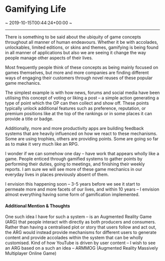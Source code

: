# Gamifying Life
~ 2019-10-15T00:44:24+00:00 ~
  
---
There is something to be said about the ubiquity of game concepts throughout all manner of human endeavours. Whether it be with accolades, unlockables, limited editions, or skins and themes, gamifying is being found in all manner of applications but also we are seeing it change the way people manage other aspects of their lives.

Most frequently people think of these concepts as being mainly focused on games themselves, but more and more companies are finding different ways of engaging their customers through novel reuses of these popular game mechanics.

 The simplest example is with how news, forums and social media have been utilising this concept of voting or liking a post – a simple action generating a type of point which the OP can then collect and show off. These points typically unlock additional features such as preference, reputation, or premium positions like at the top of the rankings or in some places it can provide a title or badge.

Additionally, more and more productivity apps are building feedback systems that are heavily influenced on how we react to these mechanisms. Some are using trophies, others are providing points. Some are going so far as to make it very much like an RPG.

I wonder if we can somehow one day – have work that appears wholly like a game. People enticed through gamified systems to gather points by performing their duties, going to meetings, and finishing their weekly reports. I am sure we will see more of these game mechanics in our everyday lives in places previously absent of them.

I envision this happening soon – 3-5 years before we see it start to permeate more and more facets of our lives, and within 10 years – I envision almost everything having some form of gamification implemented.

#### Additional Mention &amp; Thoughts

One such idea I have for such a system – is an Augmented Reality Game (ARG) that people interact with directly as both producers and consumers. Rather than having a centralised plot or story that users follow and act out, the ARG would instead provide mechanisms for different users to generate content and provide accolades within the system that can be wholly customised. Kind of how YouTube is driven by user content – I wish to see an ARG based on a such an idea – ARMMOG (Augmented Reality Massively Multiplayer Online Game)